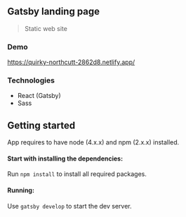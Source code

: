 ## Gatsby landing page

> Static web site


### Demo

  https://quirky-northcutt-2862d8.netlify.app/

### Technologies

- React (Gatsby)
- Sass

## Getting started


  App requires to have node (4.x.x) and npm (2.x.x) installed.


#### Start with installing the dependencies:


  Run `npm install` to install all required packages.

#### Running:

  Use `gatsby develop` to start the dev server.




